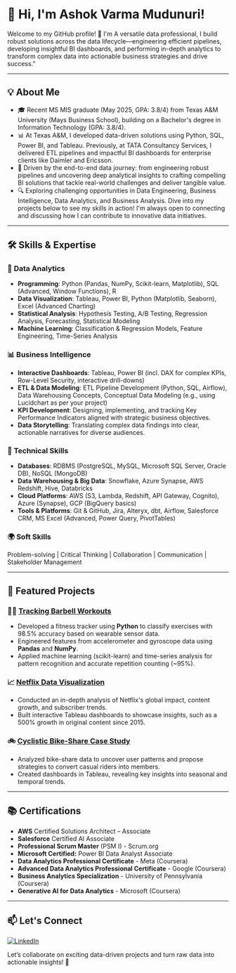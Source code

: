 # 👋 Hi, I'm Ashok Varma Mudunuri! 

Welcome to my GitHub profile! 🚀 I'm A versatile data professional, I build robust solutions across the data lifecycle—engineering efficient pipelines, developing insightful BI dashboards, and performing in-depth analytics to transform complex data into actionable business strategies and drive success."

---

## 💡 About Me

- 🎓 Recent MS MIS graduate (May 2025, GPA: 3.8/4) from Texas A&M University (Mays Business School), building on a Bachelor's degree in Information Technology (GPA: 3.8/4).    
- 📊 At Texas A&M, I developed data-driven solutions using Python, SQL, Power BI, and Tableau. Previously, at TATA Consultancy Services, I delivered ETL pipelines and impactful BI dashboards for enterprise clients like Daimler and Ericsson. 
- 🚀 Driven by the end-to-end data journey: from engineering robust pipelines and uncovering deep analytical insights to crafting compelling BI solutions that tackle real-world challenges and deliver tangible value.
- 🔍 Exploring challenging opportunities in Data Engineering, Business Intelligence, Data Analytics, and Business Analysis. Dive into my projects below to see my skills in action! I'm always open to connecting and discussing how I can contribute to innovative data initiatives. 

---

## 🛠️ Skills & Expertise

### 🔢 **Data Analytics**
- **Programming**: Python (Pandas, NumPy, Scikit-learn, Matplotlib), SQL (Advanced, Window Functions), R 
- **Data Visualization**: Tableau, Power BI, Python (Matplotlib, Seaborn), Excel (Advanced Charting)  
- **Statistical Analysis**: Hypothesis Testing, A/B Testing, Regression Analysis, Forecasting, Statistical Modeling  
- **Machine Learning**: Classification & Regression Models, Feature Engineering, Time-Series Analysis 

### 📊 **Business Intelligence**

- **Interactive Dashboards**: Tableau, Power BI (incl. DAX for complex KPIs, Row-Level Security, interactive drill-downs)
- **ETL & Data Modeling**: ETL Pipeline Development (Python, SQL, Airflow), Data Warehousing Concepts, Conceptual Data Modeling (e.g., using Lucidchart as per your project)
- **KPI Development**: Designing, implementing, and tracking Key Performance Indicators aligned with strategic business objectives.
- **Data Storytelling**: Translating complex data findings into clear, actionable narratives for diverse audiences.  

### 🧠 **Technical Skills**
- **Databases**: RDBMS (PostgreSQL, MySQL, Microsoft SQL Server, Oracle DB), NoSQL (MongoDB)
- **Data Warehousing & Big Data**: Snowflake, Azure Synapse, AWS Redshift, Hive, Databricks
- **Cloud Platforms**: AWS (S3, Lambda, Redshift, API Gateway, Cognito), Azure (Synapse), GCP (BigQuery basics)
- **Tools & Platforms**: Git & GitHub, Jira, Alteryx, dbt, Airflow, Salesforce CRM, MS Excel (Advanced, Power Query, PivotTables)

### 🌍 **Soft Skills**
Problem-solving | Critical Thinking | Collaboration | Communication | Stakeholder Management

---

## 🚀 Featured Projects

### 🏋️‍♂️ [Tracking Barbell Workouts](https://github.com/BarlaSrinivas/TrackingBarbellExercises)
- Developed a fitness tracker using **Python** to classify exercises with 98.5% accuracy based on wearable sensor data.  
- Engineered features from accelerometer and gyroscope data using **Pandas** and **NumPy**.  
- Applied machine learning (scikit-learn) and time-series analysis for pattern recognition and accurate repetition counting (~95%).

### 📈 [Netflix Data Visualization](https://github.com/BarlaSrinivas/netflix-data-visualization)
- Conducted an in-depth analysis of Netflix's global impact, content growth, and subscriber trends.  
- Built interactive Tableau dashboards to showcase insights, such as a 500% growth in original content since 2015.  

### 🚲 [Cyclistic Bike-Share Case Study](https://github.com/BarlaSrinivas/cyclistic-bike-share-case-study)
- Analyzed bike-share data to uncover user patterns and propose strategies to convert casual riders into members.  
- Created dashboards in Tableau, revealing key insights into seasonal and temporal trends.   

---

## 📚 Certifications

- **AWS** Certified Solutions Architect – Associate
- **Salesforce** Certified AI Associate
- **Professional Scrum Master** (PSM I) - Scrum.org
- **Microsoft Certified:** Power BI Data Analyst Associate
- **Data Analytics Professional Certificate** - Meta (Coursera)
- **Advanced Data Analytics Professional Certificate** - Google (Coursera)
- **Business Analytics Specialization** - University of Pennsylvania (Coursera)
- **Generative AI for Data Analytics** - Microsoft (Coursera)  

---

## 📫 Let's Connect

[![LinkedIn](https://img.shields.io/badge/LinkedIn-0077B5?style=for-the-badge&logo=LinkedIn&logoColor=white)](https://www.linkedin.com/in/ashok-varma/)


Let’s collaborate on exciting data-driven projects and turn raw data into actionable insights! 🎯  
